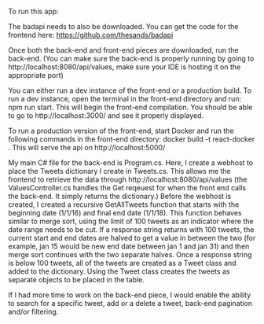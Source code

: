 To run this app:

The badapi needs to also be downloaded.  You can get the code for the frontend here: https://github.com/thesands/badapi

Once both the back-end and front-end pieces are downloaded, run the back-end.
(You can make sure the back-end is properly running by going to http://localhost:8080/api/values, make sure
your IDE is hosting it on the appropriate port)

You can either run a dev instance of the front-end or a production build.  To run a dev instance, open the terminal in the
front-end directory and run: npm run start.  This will begin the front-end compilation.  You should be able to go to
http://localhost:3000/ and see it properly displayed.

To run a production version of the front-end, start Docker and run the following commands in the front-end directory:
docker build -t react-docker .
This will serve the api on http://localhost:5000/

My main C# file for the back-end is Program.cs.  Here, I create a webhost to place the Tweets dictionary I create in Tweets.cs.
This allows me the frontend to retrieve the data through http://localhost:8080/api/values (the ValuesController.cs handles the Get reqeuest
for when the front end calls the back-end.  It simply returns the dictionary.)  Before the webhost is created, I created a recursive GetAllTweets
function that starts with the beginning date (1/1/16) and final end date (1/1/18).  This function behaves similar to merge sort, using the limit of
100 tweets as an indicator where the date range needs to be cut.  If a response string returns with 100 tweets, the current start and end dates are halved
to get a value in between the two (for example, jan 15 would be new end date between jan 1 and jan 31) and then merge sort continues with the
two separate halves.  Once a response string is below 100 tweets, all of the tweets are created as a Tweet class and added to the dictionary.  Using the
Tweet class creates the tweets as separate objects to be placed in the table. 

If I had more time to work on the back-end piece, I would enable the ability to search for a specific tweet, add or a delete a tweet,
back-end pagination and/or filtering.
